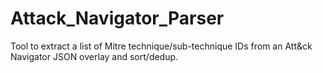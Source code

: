 # Attack_Navigator_Parser
Tool to extract a list of Mitre technique/sub-technique IDs from an Att&ck Navigator JSON overlay and sort/dedup.
